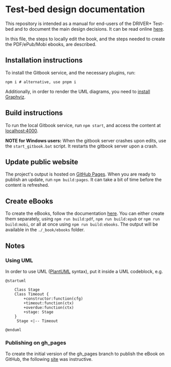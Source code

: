 # Test-bed design documentation

This repository is intended as a manual for end-users of the DRIVER+ Test-bed and to document the main design decisions. It can be read online [here](https://driver-eu.github.io/test-bed-design).

In this file, the steps to locally edit the book, and the steps needed to create the PDF/ePub/Mobi ebooks, are described.

## Installation instructions

To install the Gitbook service, and the necessary plugins, run:

```console
npm i # alternative, use pnpm i
```

Additionally, in order to render the UML diagrams, you need to [install Graphviz](https://graphviz.gitlab.io/download).

## Build instructions

To run the local Gitbook service, run `npm start`, and access the content at [localhost:4000](http://localhost:4000). 

**NOTE for Windows users:** When the gitbook server crashes upon edits, use the `start_gitbook.bat` script. It restarts the gitbook server upon a crash.

## Update public website

The project's output is hosted on [GitHub Pages](https://driver-eu.github.io/test-bed-design). When you are ready to publish an update, run `npm build:pages`. It can take a bit of time before the content is refreshed.

## Create eBooks

To create the eBooks, follow the documentation [here](https://toolchain.gitbook.com/ebook.html). You can either create them separately, using `npm run build:pdf`, `npm run build:epub` or `npm run build:mobi`, or all at once using `npm run build:ebooks`. The output will be available in the `./_book/ebooks` folder.

## Notes

### Using UML

In order to use UML ([PlantUML](http://plantuml.com) syntax), put it inside a UML codeblock, e.g.

```uml
@startuml

    Class Stage
    Class Timeout {
        +constructor:function(cfg)
        +timeout:function(ctx)
        +overdue:function(ctx)
        +stage: Stage
    }
     Stage <|-- Timeout

@enduml
```

### Publishing on gh_pages

To create the initial version of the gh_pages branch to publish the eBook on GitHub, the following [site](https://gist.github.com/ramnathv/2227408) was instructive.
